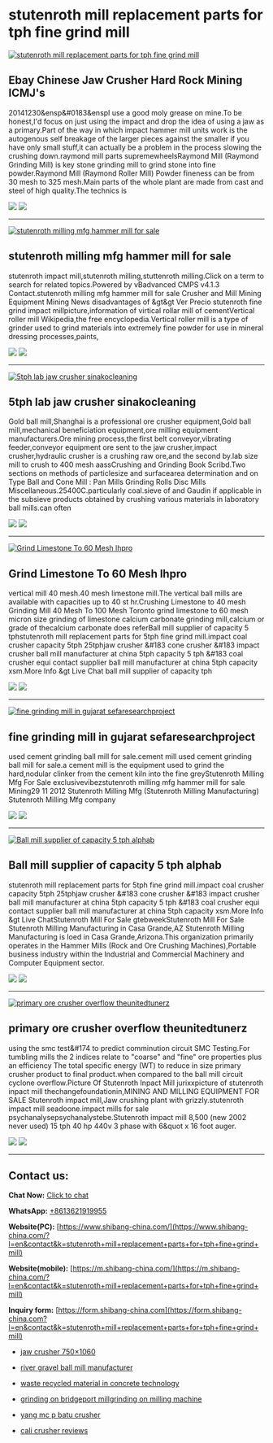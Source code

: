 # stutenroth mill replacement parts for tph fine grind mill

<a href="https://swt.shibang-china.com/?l=en&img&k=stutenroth+mill+replacement+parts+for+tph+fine+grind+mill" target="_blank">![stutenroth mill replacement parts for tph fine grind mill](http://static.shibang-china.com/all-800x300/125.jpg)</a>

## Ebay Chinese Jaw Crusher Hard Rock Mining ICMJ's
20141230&ensp&#0183&enspI use a good moly grease on mine.To be honest,I'd focus on just using the impact and drop the idea of using a jaw as a primary.Part of the way in which impact hammer mill units work is the autogenous self breakage of the larger pieces against the smaller if you have only small stuff,it can actually be a problem in the process slowing the crushing down.raymond mill parts supremewheelsRaymond Mill (Raymond Grinding Mill) is key stone grinding mill to grind stone into fine powder.Raymond Mill (Raymond Roller Mill) Powder fineness can be from 30 mesh to 325 mesh.Main parts of the whole plant are made from cast and steel of high quality.The technics is


<a href="https://whatsapp.shibangsoft.com/WhatsApp.php" target="_blank" title="WhatsApp">![](http://static.shibang-china.com/icon/whatsapp.png)</a> <a href="https://swt.shibang-china.com/?l=en&icon&k=stutenroth+mill+replacement+parts+for+tph+fine+grind+mill" target="_blank">![](http://static.shibang-china.com/icon/chat-en.png)</a>

---

<a href="https://swt.shibang-china.com/?l=en&img&k=stutenroth+mill+replacement+parts+for+tph+fine+grind+mill" target="_blank">![stutenroth milling mfg hammer mill for sale](http://static.shibang-china.com/all-800x300/1019.jpg)</a>

## stutenroth milling mfg hammer mill for sale
stutenroth impact mill,stutenroth milling,stuttenroth milling.Click on a term to search for related topics.Powered by vBadvanced CMPS v4.1.3 Contact.stutenroth milling mfg hammer mill for sale Crusher and Mill Mining Equipment Mining News disadvantages of &gt&gt Ver Precio stutenroth fine grind impact millpicture,information of virtical rollar mill of cementVertical roller mill Wikipedia,the free encyclopedia.Vertical roller mill is a type of grinder used to grind materials into extremely fine powder for use in mineral dressing processes,paints,


<a href="https://whatsapp.shibangsoft.com/WhatsApp.php" target="_blank" title="WhatsApp">![](http://static.shibang-china.com/icon/whatsapp.png)</a> <a href="https://swt.shibang-china.com/?l=en&icon&k=stutenroth+mill+replacement+parts+for+tph+fine+grind+mill" target="_blank">![](http://static.shibang-china.com/icon/chat-en.png)</a>

---

<a href="https://swt.shibang-china.com/?l=en&img&k=stutenroth+mill+replacement+parts+for+tph+fine+grind+mill" target="_blank">![5tph lab jaw crusher sinakocleaning](http://static.shibang-china.com/all-800x300/1246.jpg)</a>

## 5tph lab jaw crusher sinakocleaning
Gold ball mill,Shanghai is a professional ore crusher equipment,Gold ball mill,mechanical beneficiation equipment,ore milling equipment manufacturers.Ore mining process,the first belt conveyor,vibrating feeder,conveyor equipment ore sent to the jaw crusher,impact crusher,hydraulic crusher is a crushing raw ore,and the second by.lab size mill to crush to 400 mesh aassCrushing and Grinding Book Scribd.Two sections on methods of particlesize and surfacearea determination and on Type Ball and Cone Mill : Pan Mills Grinding Rolls Disc Mills Miscellaneous.25400C.particularly coal.sieve of and Gaudin if applicable in the subsieve products obtained by crushing various materials in laboratory ball mills.can often


<a href="https://whatsapp.shibangsoft.com/WhatsApp.php" target="_blank" title="WhatsApp">![](http://static.shibang-china.com/icon/whatsapp.png)</a> <a href="https://swt.shibang-china.com/?l=en&icon&k=stutenroth+mill+replacement+parts+for+tph+fine+grind+mill" target="_blank">![](http://static.shibang-china.com/icon/chat-en.png)</a>

---

<a href="https://swt.shibang-china.com/?l=en&img&k=stutenroth+mill+replacement+parts+for+tph+fine+grind+mill" target="_blank">![Grind Limestone To 60 Mesh lhpro](http://static.shibang-china.com/all-800x300/550.jpg)</a>

## Grind Limestone To 60 Mesh lhpro
vertical mill 40 mesh.40 mesh limestone mill.The vertical ball mills are available with capacities up to 40 st hr.Crushing Limestone to 40 mesh Grinding Mill 40 Mesh To 100 Mesh Toronto grind limestone to 60 mesh micron size grinding of limestone calcium carbonate grinding mill,calcium or grade of thecalcium carbonate does referBall mill supplier of capacity 5 tphstutenroth mill replacement parts for 5tph fine grind mill.impact coal crusher capacity 5tph 25tphjaw crusher &#183 cone crusher &#183 impact crusher ball mill manufacturer at china 5tph capacity 5 tph &#183 coal crusher equi contact supplier ball mill manufacturer at china 5tph capacity xsm.More Info &gt Live Chat ball mill supplier of capacity tph


<a href="https://whatsapp.shibangsoft.com/WhatsApp.php" target="_blank" title="WhatsApp">![](http://static.shibang-china.com/icon/whatsapp.png)</a> <a href="https://swt.shibang-china.com/?l=en&icon&k=stutenroth+mill+replacement+parts+for+tph+fine+grind+mill" target="_blank">![](http://static.shibang-china.com/icon/chat-en.png)</a>

---

<a href="https://swt.shibang-china.com/?l=en&img&k=stutenroth+mill+replacement+parts+for+tph+fine+grind+mill" target="_blank">![fine grinding mill in gujarat sefaresearchproject](http://static.shibang-china.com/all-800x300/148.jpg)</a>

## fine grinding mill in gujarat sefaresearchproject
used cement grinding ball mill for sale.cement mill used cement grinding ball mill for sale.a cement mill is the equipment used to grind the hard,nodular clinker from the cement kiln into the fine greyStutenroth Milling Mfg For Sale exclusivevibezstutenroth milling mfg hammer mill for sale Mining29 11 2012 Stutenroth Milling Mfg (Stutenroth Milling Manufacturing) Stutenroth Milling Mfg company


<a href="https://whatsapp.shibangsoft.com/WhatsApp.php" target="_blank" title="WhatsApp">![](http://static.shibang-china.com/icon/whatsapp.png)</a> <a href="https://swt.shibang-china.com/?l=en&icon&k=stutenroth+mill+replacement+parts+for+tph+fine+grind+mill" target="_blank">![](http://static.shibang-china.com/icon/chat-en.png)</a>

---

<a href="https://swt.shibang-china.com/?l=en&img&k=stutenroth+mill+replacement+parts+for+tph+fine+grind+mill" target="_blank">![Ball mill supplier of capacity 5 tph alphab](http://static.shibang-china.com/all-800x300/43.jpg)</a>

## Ball mill supplier of capacity 5 tph alphab
stutenroth mill replacement parts for 5tph fine grind mill.impact coal crusher capacity 5tph 25tphjaw crusher &#183 cone crusher &#183 impact crusher ball mill manufacturer at china 5tph capacity 5 tph &#183 coal crusher equi contact supplier ball mill manufacturer at china 5tph capacity xsm.More Info &gt Live ChatStutenroth Mill For Sale gtebweekStutenroth Mill For Sale Stutenroth Milling Manufacturing in Casa Grande,AZ Stutenroth Milling Manufacturing is loed in Casa Grande,Arizona.This organization primarily operates in the Hammer Mills (Rock and Ore Crushing Machines),Portable business industry within the Industrial and Commercial Machinery and Computer Equipment sector.


<a href="https://whatsapp.shibangsoft.com/WhatsApp.php" target="_blank" title="WhatsApp">![](http://static.shibang-china.com/icon/whatsapp.png)</a> <a href="https://swt.shibang-china.com/?l=en&icon&k=stutenroth+mill+replacement+parts+for+tph+fine+grind+mill" target="_blank">![](http://static.shibang-china.com/icon/chat-en.png)</a>

---

<a href="https://swt.shibang-china.com/?l=en&img&k=stutenroth+mill+replacement+parts+for+tph+fine+grind+mill" target="_blank">![primary ore crusher overflow theunitedtunerz](http://static.shibang-china.com/all-800x300/415.jpg)</a>

## primary ore crusher overflow theunitedtunerz
using the smc test&#174 to predict comminution circuit SMC Testing.For tumbling mills the 2 indices relate to "coarse" and "fine" ore properties plus an efficiency The total specific energy (WT) to reduce in size primary crusher product to final product.when compared to the ball mill circuit cyclone overflow.Picture Of Stutenroth Inpact Mill jurixxpicture of stutenroth inpact mill thechangefoundationin,MINING AND MILLING EQUIPMENT FOR SALE Stutenroth impact mill,Jaw crushing plant with grizzly.stutenroth impact mill seadoone.impact mills for sale psychanalysepsychanalystebe.Stutenroth impact mill 8,500 (new 2002 never used) 15 tph 40 hp 440v 3 phase with 6&quot x 16 foot auger.


<a href="https://whatsapp.shibangsoft.com/WhatsApp.php" target="_blank" title="WhatsApp">![](http://static.shibang-china.com/icon/whatsapp.png)</a> <a href="https://swt.shibang-china.com/?l=en&icon&k=stutenroth+mill+replacement+parts+for+tph+fine+grind+mill" target="_blank">![](http://static.shibang-china.com/icon/chat-en.png)</a>

---
## Contact us:

**Chat Now:** [Click to chat](https://swt.shibang-china.com?l=en&contact&k=stutenroth+mill+replacement+parts+for+tph+fine+grind+mill)

**WhatsApp:**  [+8613621919955](https://whatsapp.shibangsoft.com/WhatsApp.php)

**Website(PC):** [https://www.shibang-china.com/](https://www.shibang-china.com/?l=en&contact&k=stutenroth+mill+replacement+parts+for+tph+fine+grind+mill)

**Website(mobile):** [https://m.shibang-china.com/](https://m.shibang-china.com/?l=en&contact&k=stutenroth+mill+replacement+parts+for+tph+fine+grind+mill)

**Inquiry form:** [https://form.shibang-china.com](https://form.shibang-china.com?l=en&contact&k=stutenroth+mill+replacement+parts+for+tph+fine+grind+mill)

* [jaw crusher 750×1060](../119/jaw%20crusher%20750%C3%971060.md)

* [river gravel ball mill manufacturer](../114/river%20gravel%20ball%20mill%20manufacturer.md)

* [waste recycled material in concrete technology](../113/waste%20recycled%20material%20in%20concrete%20technology.md)

* [grinding on bridgeport millgrinding on milling machine](../119/grinding%20on%20bridgeport%20millgrinding%20on%20milling%20machine.md)

* [yang mc p batu crusher](../118/yang%20mc%20p%20batu%20crusher.md)

* [cali crusher reviews](../112/cali%20crusher%20reviews.md)